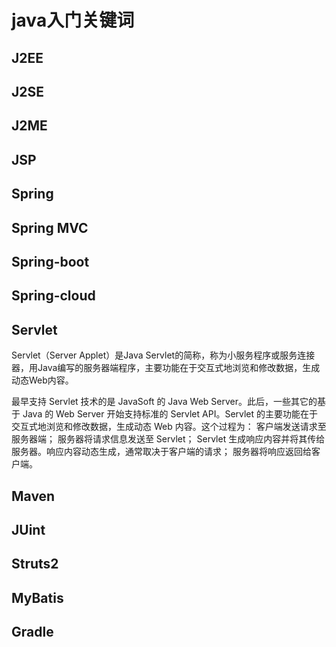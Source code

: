 # java入门关键词


## J2EE
## J2SE
## J2ME

## JSP

## Spring

## Spring MVC

## Spring-boot

## Spring-cloud

## Servlet
Servlet（Server Applet）是Java Servlet的简称，称为小服务程序或服务连接器，用Java编写的服务器端程序，主要功能在于交互式地浏览和修改数据，生成动态Web内容。

最早支持 Servlet 技术的是 JavaSoft 的 Java Web Server。此后，一些其它的基于 Java 的 Web Server 开始支持标准的 Servlet API。Servlet 的主要功能在于交互式地浏览和修改数据，生成动态 Web 内容。这个过程为：
客户端发送请求至服务器端；
服务器将请求信息发送至 Servlet；
Servlet 生成响应内容并将其传给服务器。响应内容动态生成，通常取决于客户端的请求；
服务器将响应返回给客户端。

## Maven

## JUint

## Struts2

## MyBatis

## Gradle

